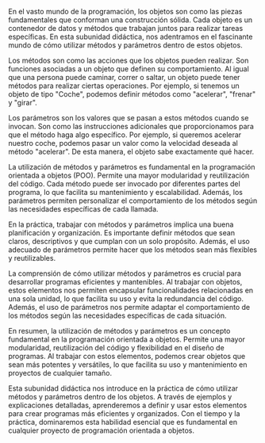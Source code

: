 En el vasto mundo de la programación, los objetos son como las piezas fundamentales que conforman una construcción sólida. Cada objeto es un contenedor de datos y métodos que trabajan juntos para realizar tareas específicas. En esta subunidad didáctica, nos adentramos en el fascinante mundo de cómo utilizar métodos y parámetros dentro de estos objetos.

Los métodos son como las acciones que los objetos pueden realizar. Son funciones asociadas a un objeto que definen su comportamiento. Al igual que una persona puede caminar, correr o saltar, un objeto puede tener métodos para realizar ciertas operaciones. Por ejemplo, si tenemos un objeto de tipo "Coche", podemos definir métodos como "acelerar", "frenar" y "girar".

Los parámetros son los valores que se pasan a estos métodos cuando se invocan. Son como las instrucciones adicionales que proporcionamos para que el método haga algo específico. Por ejemplo, si queremos acelerar nuestro coche, podemos pasar un valor como la velocidad deseada al método "acelerar". De esta manera, el objeto sabe exactamente qué hacer.

La utilización de métodos y parámetros es fundamental en la programación orientada a objetos (POO). Permite una mayor modularidad y reutilización del código. Cada método puede ser invocado por diferentes partes del programa, lo que facilita su mantenimiento y escalabilidad. Además, los parámetros permiten personalizar el comportamiento de los métodos según las necesidades específicas de cada llamada.

En la práctica, trabajar con métodos y parámetros implica una buena planificación y organización. Es importante definir métodos que sean claros, descriptivos y que cumplan con un solo propósito. Además, el uso adecuado de parámetros permite hacer que los métodos sean más flexibles y reutilizables.

La comprensión de cómo utilizar métodos y parámetros es crucial para desarrollar programas eficientes y mantenibles. Al trabajar con objetos, estos elementos nos permiten encapsular funcionalidades relacionadas en una sola unidad, lo que facilita su uso y evita la redundancia del código. Además, el uso de parámetros nos permite adaptar el comportamiento de los métodos según las necesidades específicas de cada situación.

En resumen, la utilización de métodos y parámetros es un concepto fundamental en la programación orientada a objetos. Permite una mayor modularidad, reutilización del código y flexibilidad en el diseño de programas. Al trabajar con estos elementos, podemos crear objetos que sean más potentes y versátiles, lo que facilita su uso y mantenimiento en proyectos de cualquier tamaño.

Esta subunidad didáctica nos introduce en la práctica de cómo utilizar métodos y parámetros dentro de los objetos. A través de ejemplos y explicaciones detalladas, aprenderemos a definir y usar estos elementos para crear programas más eficientes y organizados. Con el tiempo y la práctica, dominaremos esta habilidad esencial que es fundamental en cualquier proyecto de programación orientada a objetos.
